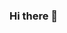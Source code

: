 ### Hi there 👋

<!--
### H **Vexary/Vexary** is a ✨ _special_ ✨ repository because its `README.md` (this file) appears on your GitHub profile.

### Here are some ideas to get you started:

🔭 I’m currently working on ...
🌱 I’m currently learning ...
- 👯 I’m looking to collaborate on ...
- 🤔 I’m looking for help with ...
- 💬 Ask me about ...
- 📫 How to reach me: ...
- 😄 Pronouns: ...
- ⚡ Fun fact: ...
-->
